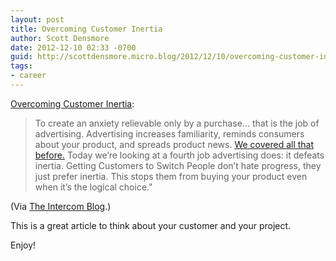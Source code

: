 ```yaml
---
layout: post
title: Overcoming Customer Inertia
author: Scott Densmore
date: 2012-12-10 02:33 -0700
guid: http://scottdensmore.micro.blog/2012/12/10/overcoming-customer-inertia.html
tags:
- career
---
```


[Overcoming Customer Inertia](http://feedproxy.google.com/~r/contrast/blog/~3/EQUqJtFyQ9Q/):

> To create an anxiety relievable only by a purchase… that is the job of advertising.
> Advertising increases familiarity, reminds consumers about your product, and spreads product news. [We covered all that before.](http://blog.intercom.io/blog.intercom.io/what-jobs-does-advertising-do/) Today we’re looking at a fourth job advertising does: it defeats inertia.
> Getting Customers to Switch
> People don’t hate progress, they just prefer inertia. This stops them from buying your product even when it’s the logical choice."

(Via [The Intercom Blog](http://blog.intercom.io).)

This is a great article to think about your customer and your project.

Enjoy!